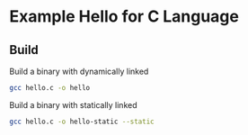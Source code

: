 # Example Hello for C Language

## Build

Build a binary with dynamically linked
```bash
gcc hello.c -o hello
```

Build a binary with statically linked
```bash
gcc hello.c -o hello-static --static
```

